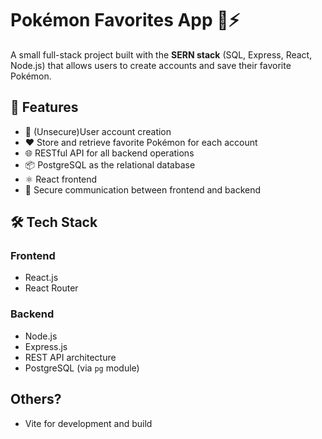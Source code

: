# Pokémon Favorites App 🧢⚡

A small full-stack project built with the **SERN stack** (SQL, Express, React, Node.js) that allows users to create accounts and save their favorite Pokémon.

## 🔧 Features

- 🔐 (Unsecure)User account creation
- ❤️ Store and retrieve favorite Pokémon for each account
- 🌐 RESTful API for all backend operations
- 📦 PostgreSQL as the relational database
- ⚛️ React frontend
- 🔄 Secure communication between frontend and backend

## 🛠 Tech Stack

### Frontend
- React.js
- React Router

### Backend
- Node.js
- Express.js
- REST API architecture
- PostgreSQL (via `pg` module)

## Others?
- Vite for development and build
